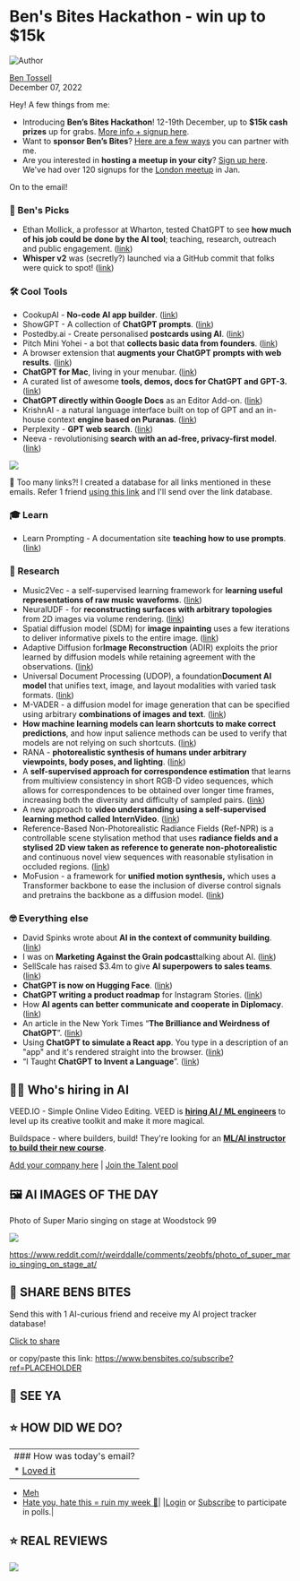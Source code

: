 # Ben's Bites Hackathon - win up to $15k

![Author](https://media.beehiiv.com/cdn-cgi/image/fit=scale-down,format=auto,onerror=redirect,quality=80/uploads/user/profile_picture/fc858b4d-39e3-4be1-abf4-2b55504e21a2/thumb_uJ4UYake_400x400.jpg)

[Ben Tossell](https://www.twitter.com/bentossell)\
December 07, 2022

Hey! A few things from me:

- Introducing **Ben’s Bites Hackathon**! 12-19th December, up to **$15k cash prizes** up for grabs. [More info + signup here](https://vanilla-peach-484.notion.site/Ben-s-Bites-AI-Hackathon-15k-324b3e8b3d474a12a2e828b7ac45f9f9).
- Want to **sponsor Ben’s Bites**? [Here are a few ways](https://vanilla-peach-484.notion.site/Ben-s-Bites-Sponsored-Emails-b13dd78995f2425bb4a6fd401a25f43c) you can partner with me.
- Are you interested in **hosting a meetup in your city**? [Sign up here](https://airtable.com/shr4r3oAnMb6aeANT). We've had over 120 signups for the [London meetup](https://lu.ma/bensbites) in Jan.

On to the email!

### **🤌 Ben's Picks**

- Ethan Mollick, a professor at Wharton, tested ChatGPT to see **how much of his job could be done by the AI tool**; teaching, research, outreach and public engagement. ([link](https://oneusefulthing.substack.com/p/the-mechanical-professor))
- **Whisper v2** was (secretly?) launched via a GitHub commit that folks were quick to spot! ([link](https://github.com/openai/whisper/commit/4179ed2475cc84cba66868b516232ef1b74dacdf))

### **🛠️ Cool Tools**

- CookupAI - **No-code AI app builder**. ([link](https://cookup.ai/))
- ShowGPT - A collection of **ChatGPT prompts**. ([link](https://showgpt.co/))
- Postedby.ai - Create personalised **postcards using AI**. ([link](https://postedby.ai/))
- Pitch Mini Yohei - a bot that **collects basic data from founders**. ([link](https://pitch.yohei.me/))
- A browser extension that **augments your ChatGPT prompts with web results**. ([link](https://github.com/qunash/chatgpt-advanced))
- **ChatGPT for Mac**, living in your menubar. ([link](https://github.com/vincelwt/chatgpt-mac))
- A curated list of awesome **tools, demos, docs for ChatGPT and GPT-3.** ([link](https://github.com/humanloop/awesome-chatgpt))
- **ChatGPT directly within Google Docs** as an Editor Add-on. ([link](https://github.com/cesarhuret/docGPT))
- KrishnAI - a natural language interface built on top of GPT and an in-house context **engine based on Puranas**. ([link](https://krishn.ai/))
- Perplexity - **GPT web search**. ([link](https://www.perplexity.ai/))
- Neeva - revolutionising **search with an ad-free, privacy-first model**. ([link](https://neeva.com/))

![](https://media.beehiiv.com/cdn-cgi/image/fit=scale-down,format=auto,onerror=redirect,quality=80/uploads/asset/file/9c82a485-1cb4-48de-b8c0-7cdace55399a/FjUVZMjVQAEVs3i.jpeg)

👋 Too many links?! I created a database for all links mentioned in these emails. Refer 1 friend [using this link](https://www.bensbites.co/subscribe?ref=PLACEHOLDER) and I'll send over the link database.

### **🎓 Learn**

- Learn Prompting - A documentation site **teaching how to use prompts**. ([link](https://learnprompting.org/))

### **🔬 Research**

- Music2Vec - a self-supervised learning framework for **learning useful representations of raw music waveforms**. ([link](https://arxiv.org/abs/2212.02508))
- NeuralUDF - for **reconstructing surfaces with arbitrary topologies** from 2D images via volume rendering. ([link](https://www.xxlong.site/NeuralUDF/))
- Spatial diffusion model (SDM) for **image inpainting** uses a few iterations to deliver informative pixels to the entire image. ([link](https://arxiv.org/abs/2212.02963))
- Adaptive Diffusion for**Image Reconstruction** (ADIR) exploits the prior learned by diffusion models while retaining agreement with the observations. ([link](https://shadyabh.github.io/ADIR/))
- Universal Document Processing (UDOP), a foundation**Document AI model** that unifies text, image, and layout modalities with varied task formats. ([link](https://arxiv.org/abs/2212.02623))
- M-VADER - a diffusion model for image generation that can be specified using arbitrary **combinations of images and text**. ([link](https://arxiv.org/abs/2212.02936))
- **How machine learning models can learn shortcuts to make correct predictions**, and how input salience methods can be used to verify that models are not relying on such shortcuts. ([link](https://ai.googleblog.com/2022/12/will-you-find-these-shortcuts.html))
- RANA - **photorealistic synthesis of humans under arbitrary viewpoints, body poses, and lighting**. ([link](https://nvlabs.github.io/RANA/))
- A **self-supervised approach for correspondence estimation** that learns from multiview consistency in short RGB-D video sequences, which allows for correspondences to be obtained over longer time frames, increasing both the diversity and difficulty of sampled pairs. ([link](https://mbanani.github.io/syncmatch/))
- A new approach to **video understanding using a self-supervised learning method called InternVideo**. ([link](https://arxiv.org/abs/2212.03191))
- Reference-Based Non-Photorealistic Radiance Fields (Ref-NPR) is a controllable scene stylisation method that uses **radiance fields and a stylised 2D view taken as reference to generate non-photorealistic** and continuous novel view sequences with reasonable stylisation in occluded regions. ([link](https://ref-npr.github.io/))
- MoFusion - a framework for **unified motion synthesis,** which uses a Transformer backbone to ease the inclusion of diverse control signals and pretrains the backbone as a diffusion model. ([link](https://ofa-sys.github.io/MoFusion/))

### **🤓 Everything else**

- David Spinks wrote about **AI in the context of community building**. ([link](https://davidspinks.substack.com/p/will-robots-build-community))
- I was on **Marketing Against the Grain podcast**talking about AI. ([link](https://link.chtbl.com/hf8ujdLi?sid=Ben%20Tossell%20EP%2072))
- SellScale has raised $3.4m to give **AI superpowers to sales teams**. ([link](https://www.sellscale.com/post/sellscale-raises-3-4-million-to-give-ai-superpowers-to-sales-teams))
- **ChatGPT is now on Hugging Face**. ([link](https://huggingface.co/spaces/Xhaheen/ChatGPT_HF))
- **ChatGPT writing a product roadmap** for Instagram Stories. ([link](https://twitter.com/keithpeiris/status/1599796755591483392?s=20\&t=hFGcSKLCO7aL_cwwAle5jw))
- How **AI agents can better communicate and cooperate in Diplomacy**. ([link](https://www.nature.com/articles/s41467-022-34473-5))
- An article in the New York Times “**The Brilliance and Weirdness of ChatGPT**”. ([link](https://www.nytimes.com/2022/12/05/technology/chatgpt-ai-twitter.html))
- Using **ChatGPT to simulate a React app**. You type in a description of an "app" and it's rendered straight into the browser. ([link](https://twitter.com/_danlever/status/1600125789479276545))
- “I Taught **ChatGPT to Invent a Language**”. ([link](https://maximumeffort.substack.com/p/i-taught-chatgpt-to-invent-a-language))

## **🧑‍💻 Who's hiring in AI**

VEED.IO - Simple Online Video Editing. VEED is **[hiring AI / ML engineers](https://veed.teamtailor.com/jobs/2145526-senior-software-engineer-ai-team)** to level up its creative toolkit and make it more magical.

Buildspace - where builders, build! They're looking for an **[ML/AI instructor to build their new course](https://buildspace.so/join)**.

[Add your company here](https://bensbites.pallet.com/hire) | [Join the Talent pool](https://bensbites.pallet.com/talent/welcome?referral=true\&step=welcome\&pallet=)

## **🖼 AI IMAGES OF THE DAY**

Photo of Super Mario singing on stage at Woodstock 99

![](https://media.beehiiv.com/cdn-cgi/image/fit=scale-down,format=auto,onerror=redirect,quality=80/uploads/asset/file/da5b0fad-5d71-498a-85c1-dc2a092e7788/q13mbq7j6f4a1.jpg)

<https://www.reddit.com/r/weirddalle/comments/zeobfs/photo_of_super_mario_singing_on_stage_at/>

## **🤗 SHARE BENS BITES**

Send this with 1 AI-curious friend and receive my AI project tracker database!

[Click to share](https://www.bensbites.co/subscribe?ref=PLACEHOLDER)

or copy/paste this link: https://www.bensbites.co/subscribe?ref=PLACEHOLDER

## **👋 SEE YA**

## **⭐️ HOW DID WE DO?**

||
|:---|
|### How was today's email?|
|\* [Loved it](https://www.bensbites.co/login)

- [Meh](https://www.bensbites.co/login)
- [Hate you, hate this = ruin my week 🥹](https://www.bensbites.co/login)|
  |[Login](https://www.bensbites.co/login) or [Subscribe](https://www.bensbites.co/subscribe) to participate in polls.|

## **⭐️ REAL** REVIEWS

![](https://media.beehiiv.com/cdn-cgi/image/fit=scale-down,format=auto,onerror=redirect,quality=80/uploads/asset/file/fedbeeff-a2f3-4ff2-bd78-903435701f37/Screenshot_2022-10-26_at_14.02.06.png)
